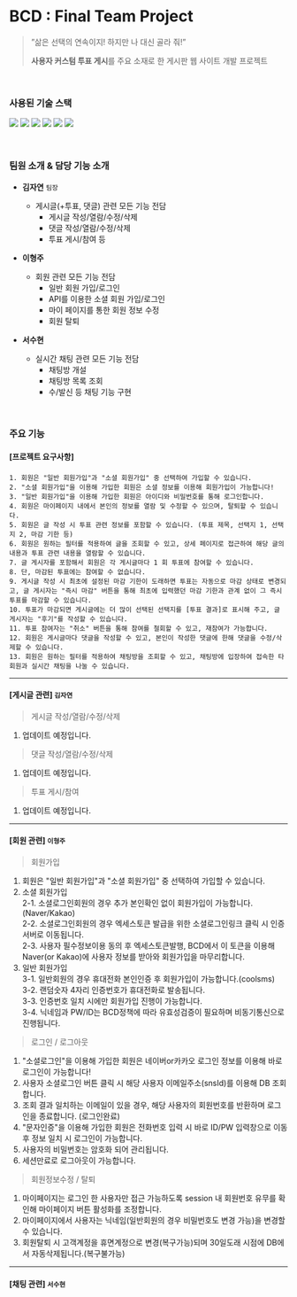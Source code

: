 # BCD : Final Team Project
> ”삶은 선택의 연속이지! 하지만 나 대신 골라 줘!”  
>
> **사용자 커스텀 투표 게시**를 주요 소재로 한 게시판 웹 사이트 개발 프로젝트

<br />   

### 사용된 기술 스택
<p dir="auto">
 <img src="https://img.shields.io/badge/Spring-6DB33F?style=flat&logo=Spring&logoColor=black"/>
 <img src="https://img.shields.io/badge/MyBatis-000000?style=flat&logo=&logoColor=white"/>
 <img src="https://img.shields.io/badge/Maven-C71A36?style=flat&logo=Apache Maven&logoColor=black"/>
 <img src="https://img.shields.io/badge/JSTL-0099E5?style=flat&logo=&logoColor=black"/>
 <img src="https://img.shields.io/badge/JDBC-000000?style=flat&logo=&logoColor=black"/>
 <img src="https://img.shields.io/badge/Oracle-F80000?style=flat&logo=Oracle&logoColor=black"/>
</p>


<br />   

### 팀원 소개 & 담당 기능 소개
- **김자연**  `팀장`
  - 게시글(+투표, 댓글) 관련 모든 기능 전담
    - 게시글 작성/열람/수정/삭제
    - 댓글 작성/열람/수정/삭제
    - 투표 게시/참여 등
     
- **이형주**
  - 회원 관련 모든 기능 전담
    - 일반 회원 가입/로그인
    - API를 이용한 소셜 회원 가입/로그인
    - 마이 페이지를 통한 회원 정보 수정
    - 회원 탈퇴
 
- **서수현**
  - 실시간 채팅 관련 모든 기능 전담
    - 채팅방 개설
    - 채팅방 목록 조회
    - 수/발신 등 채팅 기능 구현
 
<br />    

### 주요 기능
#### [프로젝트 요구사항]
```
1. 회원은 "일반 회원가입"과 "소셜 회원가입" 중 선택하여 가입할 수 있습니다.
2. "소셜 회원가입"을 이용해 가입한 회원은 소셜 정보를 이용해 회원가입이 가능합니다! 
3. "일반 회원가입"을 이용해 가입한 회원은 아이디와 비밀번호를 통해 로그인합니다.
4. 회원은 마이페이지 내에서 본인의 정보를 열람 및 수정할 수 있으며, 탈퇴할 수 있습니다.
5. 회원은 글 작성 시 투표 관련 정보를 포함할 수 있습니다. (투표 제목, 선택지 1, 선택지 2, 마감 기한 등)
6. 회원은 원하는 필터를 적용하여 글을 조회할 수 있고, 상세 페이지로 접근하여 해당 글의 내용과 투표 관련 내용을 열람할 수 있습니다.
7. 글 게시자를 포함해서 회원은 각 게시글마다 1 회 투표에 참여할 수 있습니다.
8. 단, 마감된 투표에는 참여할 수 없습니다.
9. 게시글 작성 시 최초에 설정된 마감 기한이 도래하면 투표는 자동으로 마감 상태로 변경되고, 글 게시자는 "즉시 마감" 버튼을 통해 최초에 입력했던 마감 기한과 관계 없이 그 즉시 투표를 마감할 수 있습니다.
10. 투표가 마감되면 게시글에는 더 많이 선택된 선택지를 [투표 결과]로 표시해 주고, 글 게시자는 "후기"를 작성할 수 있습니다.
11. 투표 참여자는 "취소" 버튼을 통해 참여를 철회할 수 있고, 재참여가 가능합니다.
12. 회원은 게시글마다 댓글을 작성할 수 있고, 본인이 작성한 댓글에 한해 댓글을 수정/삭제할 수 있습니다.
13. 회원은 원하는 필터를 적용하여 채팅방을 조회할 수 있고, 채팅방에 입장하여 접속한 타 회원과 실시간 채팅을 나눌 수 있습니다.
```
----
#### [게시글 관련] `김자연`   
> 게시글 작성/열람/수정/삭제
  1. 업데이트 예정입니다.
     
> 댓글 작성/열람/수정/삭제
  1. 업데이트 예정입니다.

> 투표 게시/참여
  1. 업데이트 예정입니다.

----
#### [회원 관련] `이형주`
> 회원가입
  1. 회원은 "일반 회원가입"과 "소셜 회원가입" 중 선택하여 가입할 수 있습니다.
  2. 소셜 회원가입    
  2-1. 소셜로그인회원의 경우 추가 본인확인 없이 회원가입이 가능합니다.(Naver/Kakao)  
  2-2. 소셜로그인회원의 경우 엑세스토큰 발급을 위한 소셜로그인링크 클릭 시 인증서버로 이동됩니다.  
  2-3. 사용자 필수정보이용 동의 후 엑세스토큰발행, BCD에서 이 토큰을 이용해 Naver(or Kakao)에 사용자 정보를 받아와 회원가입을 마무리합니다.  
  3. 일반 회원가입  
  3-1. 일반회원의 경우 휴대전화 본인인증 후 회원가입이 가능합니다.(coolsms)  
  3-2. 랜덤숫자 4자리 인증번호가 휴대전화로 발송됩니다.  
  3-3. 인증번호 일치 시에만 회원가입 진행이 가능합니다.  
  3-4. 닉네임과 PW/ID는 BCD정책에 따라 유효성검증이 필요하며 비동기통신으로 진행됩니다.  
 
> 로그인 / 로그아웃
  1. "소셜로그인"을 이용해 가입한 회원은 네이버or카카오 로그인 정보를 이용해 바로 로그인이 가능합니다!
  2. 사용자 소셜로그인 버튼 클릭 시 해당 사용자 이메일주소(snsId)를 이용해 DB 조회합니다.
  3. 조회 결과 일치하는 이메일이 있을 경우, 해당 사용자의  회원번호를 반환하며 로그인을 종료합니다. (로그인완료) 
  4. "문자인증"을 이용해 가입한 회원은 전화번호 입력 시 바로 ID/PW 입력창으로 이동 후 정보 일치 시 로그인이 가능합니다.
  5. 사용자의 비밀번호는 암호화 되어 관리됩니다.
  6. 세션만료로 로그아웃이 가능합니다.

> 회원정보수정 / 탈퇴
  1. 마이페이지는 로그인 한 사용자만 접근 가능하도록 session 내 회원번호 유무를 확인해 마이페이지 버튼 활성화를 조정합니다.
  2. 마이페이지에서 사용자는 닉네임(일반회원의 경우 비밀번호도 변경 가능)을 변경할 수 있습니다.
  3. 회원탈퇴 시 고객계정을 휴면계정으로 변경(복구가능)되며 30일도래 시점에 DB에서 자동삭제됩니다.(복구불가능) 


----
#### [채팅 관련] `서수현`  


